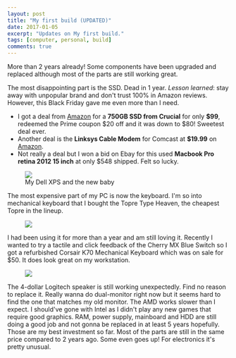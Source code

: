 ```yaml
---
layout: post
title: "My first build (UPDATED)"
date: 2017-01-05
excerpt: "Updates on My first build."
tags: [computer, personal, build]
comments: true
---
```


More than 2 years already! Some components have been upgraded and replaced although most of the parts are still working great. 

The most disappointing part is the SSD. Dead in 1 year. *Lesson learned*: stay away with unpopular brand and don't trust 100% in Amazon reviews. However, this Black Friday gave me even more than I need.
- I got a deal from [Amazon](https://www.amazon.com/gp/product/B01DUNLMUU/ref=oh_aui_detailpage_o05_s00?ie=UTF8&psc=1) for a **750GB SSD from Crucial** for only **$99**, redeemed the Prime coupon $20 off and it was down to $80! Sweetest deal ever.
- Another deal is the **Linksys Cable Modem** for Comcast at **$19.99** on [Amazon](https://www.amazon.com/gp/product/B006IJHK96/ref=oh_aui_detailpage_o07_s00?ie=UTF8&psc=1).
- Not really a deal but I won a bid on Ebay for this used **Macbook Pro retina 2012 15 inch** at only $548 shipped. Felt so lucky.

 <figure>
<img src="https://lh3.googleusercontent.com/RBoBNH5YJK8tqXLXQISUvMvj7FtjDw1Fh7a7wuRrEKwMf3xegFJSPWhgPL7bMp3xabMH24smlqrtlGKUI-O2hB2TC9fezjhVKfMQro0_clHVkY-rTYxlTphYriqYd8hSwfZwVsxvAzt1vju6Fg4yME9Cg_OX_JTJv86O7Wrozw0NaihCFtql-12WePa5hKTx-nmhVsH0tDtxX2ubXoaVCpCvEwZJ8aQleDpcWVR8rkUyHYAJ3VxcWSeA6Us8JMkmSOq0xU1Ngr8bt83PMDgW4tb4od39la1buiKLyzanbXRjMc6YU9Tp0ppNz9GM61jd8BV-gLid7a1XqiDyEc0s_L3a3RMJG0QwdY9bs8L3EDK4XDoc-krXW-MPYjof0HvEEAnOyR09ORq_7OJYMHV-yYiGsIFt44LWCMfmBLx38fwoioUdRHOxZhseYtu9OHMK_hWMNPiwt0ZIskfWRcOZPIFFl6Xrgx5fBIZYLH1Ve0mIqt9og1HJe52cJSUd-n9zQKItzG-Xi_ZrR2Y9xUr-Qc9gvc5Mbjj6c6so30QGs-NRKM-oTLXQVRwW9KA94OSiJYGFVrxaEhfHgkLpMPB1W4clYEKFsQI_osFyCsEBdI3qfaEWhNZ51Q0eCpBnkFoYcad_X4m2F_MmZwzIcuyXcibhYHTOlhjS-Gr69CvNVcY=w2176-h1632-no">
<figcaption>My Dell XPS and the new baby </figcaption>
</figure>


The most expensive part of my PC is now the keyboard. I'm so into mechanical keyboard that I bought the Topre Type Heaven, the cheapest Topre in the lineup. 

 <figure>
<img src="https://lh3.googleusercontent.com/arOdpEXVZxOJV5BEpDtr2Pq3hAGEp_xGxQbV13XrxFqAfEKuGkePZZHKfWsa6aCiAfJHmfalqQyjnnA6aHcxhP4sB877EWcJwsunZMxX9zYl8cYr5dKhGkxfpmQMdYbgDcIew62aMgQb_bX2YvN6x04Wk7KT-sIpt7B2UErrfrbaVaXXaPf7dzZS_9h3yLg0vJxYtLx1JfE8MyEl8Xi6n73tvtRQ1QZlY01YgwzH7-HfXtkU8I8tvfaF0EZ5EnU7iEzNPSNN-YBerofvpvzt_KmEHH-9qGBjQDUp85LgdPF9FH-RM2KlVrnqZ4KF0xZyHOaZ3qiePmlm72ssJ3V6En21wfRzyIwK7uVasS5vuW6vLcrrPHGXeG9e60um975n-RRJbpTQnR2Sj9WjJn03kcJew7rGYafnkW73y1vrnW0Jd0hWFMG1qNPXriz56Gi93F0UKBvt3a0O5ULMEVi8GOxy3LT4CNqKtomUgyGU2O9YvqrZgFp8SUZV9RWQHrkbBYmOtoDKWOqOU2mXHb46V4sGdC-4-S1IbkFkL0MZH1_2ZOVYphkdGPe_KDz0HhSGXc3MBKTp_KNSrKIKutzlOFcAvo-lhBNl8dSENT35ppy-2ag9tL32aRLJ6DEB8GVCBiflYqKHCadh36WIdqmHzPClvnJaPVD0sJUfWS4aFLw=w2176-h1632-no">
</figure>

I had been using it for more than a year and am still loving it. Recently I wanted to try a tactile and click feedback of the Cherry MX Blue Switch so I got a refurbished Corsair K70 Mechanical Keyboard which was on sale for $50. It does look great on my workstation.

 <figure>
<img src="https://lh3.googleusercontent.com/AJJuMmjF2Bd4NO3Ciq6TpoCjD8qhM1gJuWqp4Pmicg0_8A2Q_tXT6ns3YXFpPox_tzBtzOjPEjb0Odx8cfidvg_ukbSUfrgCWhdWum9HX91VWSsmSo56M9A6j800j2BiLO-ovtTj61jrMKBClZBFhuTCn1AclJxZUHkC9Cbk2-O9l4B9WhC6Byxlws4PC2bPjNnTWYqUaX3oVcEEOjUP3cbix-1A1Lo3SzqNwy4e1Dz8-hy7yDi0z82kmRegXYWLhQ4w9IX8fRLxndUwGjCLgQfQnfScSULCGzmYlRKrFE2bnql-xDuZqnNP6X3Bx3YCPTjfN6ELUOPC2Jyf7HVFf7xoBtdb0R_RsNCDc5pJjBGLSJ-ka8aTnvCTrTkMQ5DUpTs50s5E7-oq9AA11hVTo7FTiImTTXcn4aldIttjkI1ZLux89fOF6ORlwT_xoDechhjTkMnFyuCArvukSh3NGWLzFxDJQweCozqoTL0VBB4dBnv61rFFUNWdS_qc-8xPLAyQcO4hEe6fa8Gp-Ign53Ite46VUkN_OdeIBdNRrHoyrwF7wkdcAxppLNFDxDW7pBFJV2tZTYC5ffSbKuR8bmC27vQ4eCvHxoYJMHik9csoOCqaIviSCOupDVhlwgTd_yYGemAsBjqTYMR4G6BAnk3uw-LhFRCj-zXYEAGe-90=w2176-h1632-no">
</figure>

The 4-dollar Logitech speaker is still working unexpectedly. Find no reason to replace it. 
Really wanna do dual-monitor right now but it seems hard to find the one that matches my old monitor. 
The AMD works slower than I expect. I should've gone with Intel as I didn't play any new games that require good graphics.
RAM, power supply, mainboard and HDD are still doing a good job and not gonna be replaced in at least 5 years hopefully. 
Those are my best investment so far. Most of the parts are still in the same price compared to 2 years ago. Some even goes up! For electronics it's pretty unusual.
